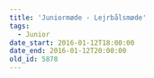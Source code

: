 ```yaml
---
title: 'Juniormøde - Lejrbålsmøde'
tags:
  - Junior
date_start: 2016-01-12T18:00:00
date_end: 2016-01-12T20:00:00
old_id: 5878
---
```

